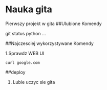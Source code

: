 # Nauka gita

Pierwszy projekt w gita
##Ulubione Komendy


  git status
  python ...

  ##Najczesciej                                                                                  wykorzystywane Komendy

  1.Sprawdz WEB UI

  ```
  curl google.com
  ```

##deploy
1. Lubie uczyc sie gita
